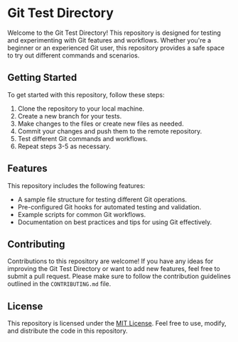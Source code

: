 # Git Test Directory

Welcome to the Git Test Directory! This repository is designed for testing and experimenting with Git features and workflows. Whether you're a beginner or an experienced Git user, this repository provides a safe space to try out different commands and scenarios.

## Getting Started

To get started with this repository, follow these steps:

1. Clone the repository to your local machine.
2. Create a new branch for your tests.
3. Make changes to the files or create new files as needed.
4. Commit your changes and push them to the remote repository.
5. Test different Git commands and workflows.
6. Repeat steps 3-5 as necessary.

## Features

This repository includes the following features:

- A sample file structure for testing different Git operations.
- Pre-configured Git hooks for automated testing and validation.
- Example scripts for common Git workflows.
- Documentation on best practices and tips for using Git effectively.

## Contributing

Contributions to this repository are welcome! If you have any ideas for improving the Git Test Directory or want to add new features, feel free to submit a pull request. Please make sure to follow the contribution guidelines outlined in the `CONTRIBUTING.md` file.

## License

This repository is licensed under the [MIT License](LICENSE). Feel free to use, modify, and distribute the code in this repository.

